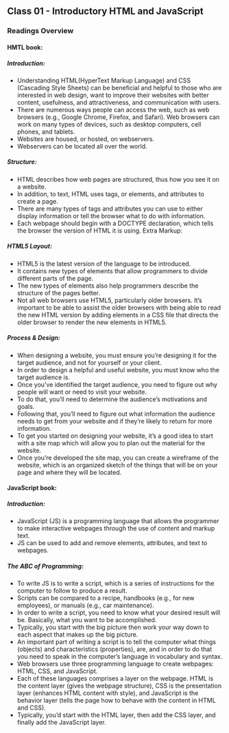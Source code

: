 ## Class 01 - Introductory HTML and JavaScript

### Readings Overview

#### HMTL book:  
##### Introduction:  
-	Understanding HTML(HyperText Markup Language) and CSS (Cascading Style Sheets) can be beneficial and helpful to those who are interested in web design, want to improve their websites with better content, usefulness, and attractiveness, and communication with users. 
-	There are numerous ways people can access the web, such as web browsers (e.g., Google Chrome, Firefox, and Safari). Web browsers can work on many types of devices, such as desktop computers, cell phones, and tablets.
-	Websites are housed, or hosted, on webservers.
-	Webservers can be located all over the world.

##### Structure:  
-	HTML describes how web pages are structured, thus how you see it on a website.
-	In addition, to text, HTML uses tags, or elements, and attributes to create a page.
-	There are many types of tags and attributes you can use to either display information or tell the browser what to do with information.
-	Each webpage should begin with a DOCTYPE declaration, which tells the browser the version of HTML it is using.
Extra Markup:

##### HTML5 Layout:  
-	HTML5 is the latest version of the language to be introduced.
-	It contains new types of elements that allow programmers to divide different parts of the page.
-	The new types of elements also help programmers describe the structure of the pages better.
-	Not all web browsers use HTML5, particularly older browsers. It’s important to be able to assist the older browsers with being able to read the new HTML version by adding elements in a CSS file that directs the older browser to render the new elements in HTML5.

##### Process & Design:  
-	When designing a website, you must ensure you’re designing it for the target audience, and not for yourself or your client.
-	In order to design a helpful and useful website, you must know who the target audience is.
-	Once you’ve identified the target audience, you need to figure out why people will want or need to visit your website.
-	To do that, you’ll need to determine the audience’s motivations and goals.
-	Following that, you’ll need to figure out what information the audience needs to get from your website and if they’re likely to return for more information.
-	To get you started on designing your website, it’s a good idea to start with a site map which will allow you to plan out the material for the website.
-	Once you’re developed the site map, you can create a wireframe of the website, which is an organized sketch of the things that will be on your page and where they will be located.


#### JavaScript book:  
##### Introduction:  
-	JavaScript (JS) is a programming language that allows the programmer to make interactive webpages through the use of content and markup text.
-	JS can be used to add and remove elements, attributes, and text to webpages.

##### The ABC of Programming:  
-	To write JS is to write a script, which is a series of instructions for the computer to follow to produce a result.
-	Scripts can be compared to a recipe, handbooks (e.g., for new employees), or manuals (e.g., car maintenance).
-	In order to write a script, you need to know what your desired result will be. Basically, what you want to be accomplished.
-	Typically, you start with the big picture then work your way down to each aspect that makes up the big picture.
-	An important part of writing a script is to tell the computer what things (objects) and characteristics (properties), are, and in order to do that you need to speak in the computer’s language in vocabulary and syntax.
-	Web browsers use three programming language to create webpages: HTML, CSS, and JavaScript.
-	Each of these languages comprises a layer on the webpage. HTML is the content layer (gives the webpage structure), CSS is the presentation layer (enhances HTML content with style), and JavaScript is the behavior layer (tells the page how to behave with the content in HTML and CSS).
-	Typically, you’d start with the HTML layer, then add the CSS layer, and finally add the JavaScript layer.


